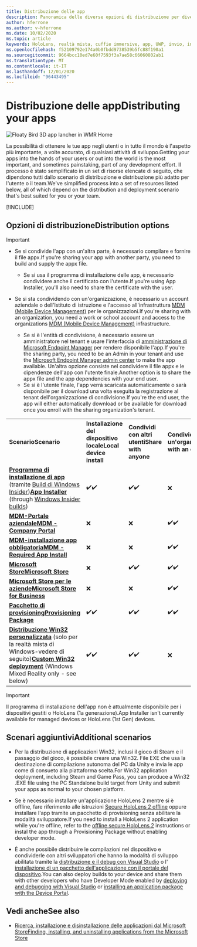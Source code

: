 ```yaml
---
title: Distribuzione delle app
description: Panoramica delle diverse opzioni di distribuzione per diverse piattaforme e archivi di pubblicazione supportati.
author: hferrone
ms.author: v-hferrone
ms.date: 10/02/2020
ms.topic: article
keywords: HoloLens, realtà mista, cuffie immersive, app, UWP, invio, invio, filtri, metadati, requisiti di sistema, parole chiave, predato, certificazione, pacchetto, appx, merchandising
ms.openlocfilehash: f52109792e174a0b0fbdd9738539b5fc88f190a1
ms.sourcegitcommit: 9664bcc10ed7e60f7593f3a7ae58c66060802ab1
ms.translationtype: MT
ms.contentlocale: it-IT
ms.lasthandoff: 12/01/2020
ms.locfileid: "96443495"
---
```

# <a name="distributing-your-apps"></a><span data-ttu-id="eb59a-104">Distribuzione delle app</span><span class="sxs-lookup"><span data-stu-id="eb59a-104">Distributing your apps</span></span>

![Floaty Bird 3D app lancher in WMR Home](images/distribute-hero-image.png)

<span data-ttu-id="eb59a-106">La possibilità di ottenere le tue app negli utenti o in tutto il mondo è l'aspetto più importante, a volte accurato, di qualsiasi attività di sviluppo.</span><span class="sxs-lookup"><span data-stu-id="eb59a-106">Getting your apps into the hands of your users or out into the world is the most important, and sometimes painstaking, part of any development effort.</span></span> <span data-ttu-id="eb59a-107">Il processo è stato semplificato in un set di risorse elencate di seguito, che dipendono tutti dallo scenario di distribuzione e distribuzione più adatto per l'utente o il team.</span><span class="sxs-lookup"><span data-stu-id="eb59a-107">We've simplified process into a set of resources listed below, all of which depend on the distribution and deployment scenario that's best suited for you or your team.</span></span>

[!INCLUDE[](includes/before-submission.md)]

## <a name="distribution-options"></a><span data-ttu-id="eb59a-108">Opzioni di distribuzione</span><span class="sxs-lookup"><span data-stu-id="eb59a-108">Distribution options</span></span>

> [!IMPORTANT]
> * <span data-ttu-id="eb59a-109">Se si condivide l'app con un'altra parte, è necessario compilare e fornire il file appx.</span><span class="sxs-lookup"><span data-stu-id="eb59a-109">If you're sharing your app with another party, you need to build and supply the appx file.</span></span> 
>     * <span data-ttu-id="eb59a-110">Se si usa il programma di installazione delle app, è necessario condividere anche il certificato con l'utente.</span><span class="sxs-lookup"><span data-stu-id="eb59a-110">If you're using App Installer, you'll also need to share the certificate with the user.</span></span>
> 
> * <span data-ttu-id="eb59a-111">Se si sta condividendo con un'organizzazione, è necessario un account aziendale o dell'Istituto di istruzione e l'accesso all'infrastruttura [MDM (Mobile Device Management)](https://docs.microsoft.com/hololens/hololens-enroll-mdm) per le organizzazioni.</span><span class="sxs-lookup"><span data-stu-id="eb59a-111">If you're sharing with an organization, you need a work or school account and access to the organizations [MDM (Mobile Device Management)](https://docs.microsoft.com/hololens/hololens-enroll-mdm) infrastructure.</span></span>  
>    * <span data-ttu-id="eb59a-112">Se si è l'entità di condivisione, è necessario essere un amministratore nel tenant e usare l'interfaccia di [amministrazione di Microsoft Endpoint Manager](https://docs.microsoft.com/mem/intune/apps/apps-deploy) per rendere disponibile l'app.</span><span class="sxs-lookup"><span data-stu-id="eb59a-112">If you're the sharing party, you need to be an Admin in your tenant and use the [Microsoft Endpoint Manager admin center](https://docs.microsoft.com/mem/intune/apps/apps-deploy) to make the app available.</span></span> <span data-ttu-id="eb59a-113">Un'altra opzione consiste nel condividere il file appx e le dipendenze dell'app con l'utente finale.</span><span class="sxs-lookup"><span data-stu-id="eb59a-113">Another option is to share the appx file and the app dependencies with your end user.</span></span>
>    * <span data-ttu-id="eb59a-114">Se si è l'utente finale, l'app verrà scaricata automaticamente o sarà disponibile per il download una volta eseguita la registrazione al tenant dell'organizzazione di condivisione.</span><span class="sxs-lookup"><span data-stu-id="eb59a-114">If you're the end user, the app will either automatically download or be available for download once you enroll with the sharing organization's tenant.</span></span> 

<table>
<colgroup>
    <col width="33%" />
    <col width="22%" />
    <col width="22%" />
    <col width="22%" />
</colgroup>
<tr>
    <td><span data-ttu-id="eb59a-115"><strong>Scenario</strong></span><span class="sxs-lookup"><span data-stu-id="eb59a-115"><strong>Scenario</strong></span></span></td>
    <td><span data-ttu-id="eb59a-116"><strong>Installazione del dispositivo locale</strong></span><span class="sxs-lookup"><span data-stu-id="eb59a-116"><strong>Local device install</strong></span></span></td>
    <td><span data-ttu-id="eb59a-117"><strong>Condividi con altri utenti</strong></span><span class="sxs-lookup"><span data-stu-id="eb59a-117"><strong>Share with anyone</strong></span></span></td>
    <td><span data-ttu-id="eb59a-118"><strong>Condividere con un'organizzazione</strong></span><span class="sxs-lookup"><span data-stu-id="eb59a-118"><strong>Share with an organization</strong></span></span></td>
</tr>
<tr>
    <td><span data-ttu-id="eb59a-119"><a href="https://docs.microsoft.com/hololens/app-deploy-app-installer"><strong>Programma di installazione di app</strong></a> (tramite <a href="https://docs.microsoft.com/hololens/hololens-insider">Build di Windows Insider</a>)</span><span class="sxs-lookup"><span data-stu-id="eb59a-119"><a href="https://docs.microsoft.com/hololens/app-deploy-app-installer"><strong>App Installer</strong></a> (through <a href="https://docs.microsoft.com/hololens/hololens-insider">Windows Insider builds</a>)</span></span></td>
    <td><span data-ttu-id="eb59a-120">✔️</span><span class="sxs-lookup"><span data-stu-id="eb59a-120">✔️</span></span></td>
    <td><span data-ttu-id="eb59a-121">✔️</span><span class="sxs-lookup"><span data-stu-id="eb59a-121">✔️</span></span></td>
    <td>❌</td>
</tr>
<tr>
    <td><span data-ttu-id="eb59a-122"><a href="https://docs.microsoft.com/hololens/app-deploy-app-installer"><strong>MDM-Portale aziendale</strong></a></span><span class="sxs-lookup"><span data-stu-id="eb59a-122"><a href="https://docs.microsoft.com/hololens/app-deploy-app-installer"><strong>MDM - Company Portal</strong></a></span></span></td>
    <td>❌</td>
    <td>❌</td>
    <td><span data-ttu-id="eb59a-123">✔️</span><span class="sxs-lookup"><span data-stu-id="eb59a-123">✔️</span></span></td>
</tr>
<tr>
    <td><span data-ttu-id="eb59a-124"><a href="https://docs.microsoft.com/hololens/app-deploy-intune"><strong>MDM-installazione app obbligatoria</strong></a></span><span class="sxs-lookup"><span data-stu-id="eb59a-124"><a href="https://docs.microsoft.com/hololens/app-deploy-intune"><strong>MDM - Required App Install</strong></a></span></span></td>
    <td>❌</td>
    <td>❌</td>
    <td><span data-ttu-id="eb59a-125">✔️</span><span class="sxs-lookup"><span data-stu-id="eb59a-125">✔️</span></span></td>
</tr>
<tr>
    <td><span data-ttu-id="eb59a-126"><a href="submitting-an-app-to-the-microsoft-store.md"><strong>Microsoft Store</strong></a></span><span class="sxs-lookup"><span data-stu-id="eb59a-126"><a href="submitting-an-app-to-the-microsoft-store.md"><strong>Microsoft Store</strong></a></span></span></td>
    <td>❌</td>
    <td><span data-ttu-id="eb59a-127">✔️</span><span class="sxs-lookup"><span data-stu-id="eb59a-127">✔️</span></span></td>
    <td><span data-ttu-id="eb59a-128">✔️</span><span class="sxs-lookup"><span data-stu-id="eb59a-128">✔️</span></span></td>
</tr>
<tr>
    <td><span data-ttu-id="eb59a-129"><a href="https://docs.microsoft.com/hololens/app-deploy-store-business"><strong>Microsoft Store per le aziende</strong></a></span><span class="sxs-lookup"><span data-stu-id="eb59a-129"><a href="https://docs.microsoft.com/hololens/app-deploy-store-business"><strong>Microsoft Store for Business</strong></a></span></span></td>
    <td>❌</td>
    <td>❌</td>
    <td><span data-ttu-id="eb59a-130">✔️</span><span class="sxs-lookup"><span data-stu-id="eb59a-130">✔️</span></span></td>
</tr>
<tr>
    <td><span data-ttu-id="eb59a-131"><a href="https://docs.microsoft.com/hololens/app-deploy-provisioning-package"><strong>Pacchetto di provisioning</strong></a></span><span class="sxs-lookup"><span data-stu-id="eb59a-131"><a href="https://docs.microsoft.com/hololens/app-deploy-provisioning-package"><strong>Provisioning Package</strong></a></span></span></td>
    <td><span data-ttu-id="eb59a-132">✔️</span><span class="sxs-lookup"><span data-stu-id="eb59a-132">✔️</span></span></td>
    <td><span data-ttu-id="eb59a-133">✔️</span><span class="sxs-lookup"><span data-stu-id="eb59a-133">✔️</span></span></td>
    <td><span data-ttu-id="eb59a-134">✔️</span><span class="sxs-lookup"><span data-stu-id="eb59a-134">✔️</span></span></td>
</tr>
<tr>
    <td><span data-ttu-id="eb59a-135"><a href="#additional-scenarios"><strong>Distribuzione Win32 personalizzata</strong></a> (solo per la realtà mista di Windows-vedere di seguito)</span><span class="sxs-lookup"><span data-stu-id="eb59a-135"><a href="#additional-scenarios"><strong>Custom Win32 deployment</strong></a> (Windows Mixed Reality only - see below)</span></span></td>
    <td><span data-ttu-id="eb59a-136">✔️</span><span class="sxs-lookup"><span data-stu-id="eb59a-136">✔️</span></span></td>
    <td><span data-ttu-id="eb59a-137">✔️</span><span class="sxs-lookup"><span data-stu-id="eb59a-137">✔️</span></span></td>
    <td>❌</td>
</tr>
</table>

> [!IMPORTANT]
> <span data-ttu-id="eb59a-138">Il programma di installazione dell'app non è attualmente disponibile per i dispositivi gestiti o HoloLens (1a generazione).</span><span class="sxs-lookup"><span data-stu-id="eb59a-138">App Installer isn't currently available for managed devices or HoloLens (1st Gen) devices.</span></span>

## <a name="additional-scenarios"></a><span data-ttu-id="eb59a-139">Scenari aggiuntivi</span><span class="sxs-lookup"><span data-stu-id="eb59a-139">Additional scenarios</span></span>

* <span data-ttu-id="eb59a-140">Per la distribuzione di applicazioni Win32, inclusi il gioco di Steam e il passaggio del gioco, è possibile creare una Win32. File EXE che usa la destinazione di compilazione autonoma del PC da Unity e invia le app come di consueto alla piattaforma scelta.</span><span class="sxs-lookup"><span data-stu-id="eb59a-140">For Win32 application deployment, including Steam and Game Pass, you can produce a Win32 .EXE file using the PC Standalone build target from Unity and submit your apps as normal to your chosen platform.</span></span> 

* <span data-ttu-id="eb59a-141">Se è necessario installare un'applicazione HoloLens 2 mentre si è offline, fare riferimento alle istruzioni [Secure HoloLens 2 offline](https://docs.microsoft.com/hololens/hololens-common-scenarios-offline-secure) oppure installare l'app tramite un pacchetto di provisioning senza abilitare la modalità sviluppatore.</span><span class="sxs-lookup"><span data-stu-id="eb59a-141">If you need to install a HoloLens 2 application while you're offline, refer to the [offline secure HoloLens 2](https://docs.microsoft.com/hololens/hololens-common-scenarios-offline-secure) instructions or instal the app through a Provisioning Package without enabling developer mode.</span></span>

* <span data-ttu-id="eb59a-142">È anche possibile distribuire le compilazioni nel dispositivo e condividerle con altri sviluppatori che hanno la modalità di sviluppo abilitata tramite la [distribuzione e il debug con Visual Studio](../develop/platform-capabilities-and-apis/using-visual-studio.md) o l' [installazione di un pacchetto dell'applicazione con il portale del dispositivo](https://docs.microsoft.com/hololens/holographic-custom-apps#installing-an-application-package-with-the-device-portal).</span><span class="sxs-lookup"><span data-stu-id="eb59a-142">You can also deploy builds to your device and share them with other developers who have Developer Mode enabled by [deploying and debugging with Visual Studio](../develop/platform-capabilities-and-apis/using-visual-studio.md) or [installing an application package with the Device Portal](https://docs.microsoft.com/hololens/holographic-custom-apps#installing-an-application-package-with-the-device-portal).</span></span>

## <a name="see-also"></a><span data-ttu-id="eb59a-143">Vedi anche</span><span class="sxs-lookup"><span data-stu-id="eb59a-143">See also</span></span>
* [<span data-ttu-id="eb59a-144">Ricerca, installazione e disinstallazione delle applicazioni dal Microsoft Store</span><span class="sxs-lookup"><span data-stu-id="eb59a-144">Finding, installing, and uninstalling applications from the Microsoft Store</span></span>](https://docs.microsoft.com/hololens/holographic-store-apps)

<!-- ## Submitting to the Microsoft Store

You've finally made it to the last step on your distribution journey, actually getting your app into the Microsoft Store! Our [submission guidelines](submitting-an-app-to-the-microsoft-store.md) article will take you through: 

* Partner Center registration 
* Asset preparation
* App packaging
* Testing
* Final submission process

You can even give out free trials to get future consumers excited about your new immersive experience. Once your app is listed on the Microsoft Store you can sit back, engage with your expanding user community, and think about all the new features you want to add! -->